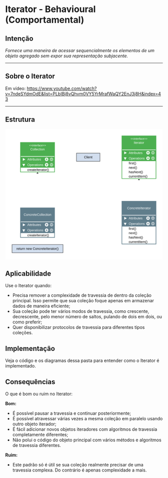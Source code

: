 # Iterator - Behavioural (Comportamental)

## Intenção

_Fornece uma maneira de acessar sequencialmente os elementos de um objeto agregado sem expor sua representação subjacente._

---

## Sobre o Iterator

Em vídeo: https://www.youtube.com/watch?v=7ndeSYdmOdE&list=PLbIBj8vQhvm0VY5YrMrafWaQY2EnJ3j8H&index=43

---

## Estrutura

<img src="./diagrams/Iterator.png" width="700px">

## Aplicabilidade

Use o Iterator quando:

- Precisa remover a complexidade de travessia de dentro da coleção principal. Isso permite que sua coleção foque apenas em armazenar dados de maneira eficiente;
- Sua coleção pode ter vários modos de travessia, como crescente, decrescente, pelo menor número de saltos, pulando de dois em dois, ou como preferir;
- Quer disponibilizar protocolos de travessia para diferentes tipos coleções.

## Implementação

Veja o código e os diagramas dessa pasta para entender como o Iterator é implementado.

## Consequências

O que é bom ou ruim no Iterator:

**Bom:**

- É possível pausar a travessia e continuar posteriormente;
- É possível atravessar várias vezes a mesma coleção em paralelo usando outro objeto iterador;
- É fácil adicionar novos objetos iteradores com algoritmos de travessia completamente diferentes;
- Não polui o código do objeto principal com vários métodos e algoritmos de travessia diferentes.

**Ruim:**

- Este padrão só é útil se sua coleção realmente precisar de uma travessia complexa. Do contrário é apenas complexidade a mais.

